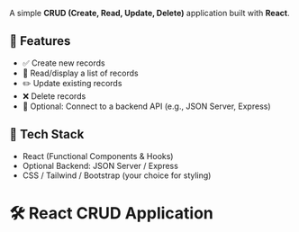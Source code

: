 A simple **CRUD (Create, Read, Update, Delete)** application built with **React**. 

## 🚀 Features

- ✅ Create new records
- 📄 Read/display a list of records
- ✏️ Update existing records
- ❌ Delete records
- 💾 Optional: Connect to a backend API (e.g., JSON Server, Express)


## 🧱 Tech Stack

- React (Functional Components & Hooks)
- Optional Backend: JSON Server / Express
- CSS / Tailwind / Bootstrap (your choice for styling)
# 🛠️ React CRUD Application

